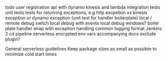 todo
user registration api with dynamo kinesis and lambda
integration tests
unit tests
tests for retunring exceptions, e.g http excpetion vs kinesis exception or dynamo exception (unit test for handler boilerplate)
local / remote debug switch
local debug with events
local debug windows?
boiler plate handler wrap with exception handling
common logging format
Jenkins 2 cd pipeline
serverless encrypted env vars
accompanying docs
exclude plugin?

General serverless guidelines
Keep package sizes as small as possible to minimize cold start times
